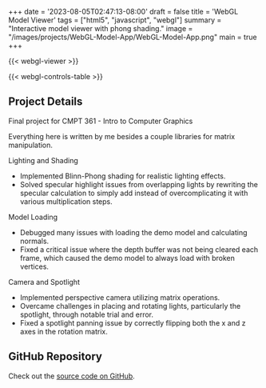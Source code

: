 +++
date = '2023-08-05T02:47:13-08:00'
draft = false
title = 'WebGL Model Viewer'
tags = ["html5", "javascript", "webgl"]
summary = "Interactive model viewer with phong shading."
image = "/images/projects/WebGL-Model-App/WebGL-Model-App.png"
main = true
+++

{{< webgl-viewer >}}

{{< webgl-controls-table >}}

## Project Details

Final project for CMPT 361 - Intro to Computer Graphics

Everything here is written by me besides a couple libraries for matrix manipulation.

Lighting and Shading

- Implemented Blinn-Phong shading for realistic lighting effects.
- Solved specular highlight issues from overlapping lights by rewriting the specular calculation to simply add instead of overcomplicating it with various multiplication steps.

Model Loading

- Debugged many issues with loading the demo model and calculating normals.
- Fixed a critical issue where the depth buffer was not being cleared each frame, which caused the demo model to always load with broken vertices.

Camera and Spotlight

- Implemented perspective camera utilizing matrix operations.
- Overcame challenges in placing and rotating lights, particularly the spotlight, through notable trial and error.
- Fixed a spotlight panning issue by correctly flipping both the x and z axes in the rotation matrix.

## GitHub Repository

Check out the [source code on GitHub](https://github.com/Lingo56/WebGL-Viewer).
